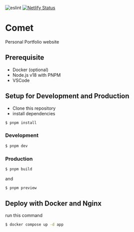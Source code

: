 ![eslint](https://github.com/Mirailisc/Mirai/actions/workflows/eslint.yml/badge.svg)
[![Netlify Status](https://api.netlify.com/api/v1/badges/0e31f232-7cc2-43d8-b4a8-a23043574d23/deploy-status)](https://app.netlify.com/sites/mirailisc/deploys)

# Comet
Personal Portfolio website

## Prerequisite
- Docker (optional)
- Node.js v18 with PNPM
- VSCode

## Setup for Development and Production
- Clone this repository
- install dependencies

```bash
$ pnpm install
```
  
### Development
```bash
$ pnpm dev
```

### Production
```bash
$ pnpm build
```
and
```bash
$ pnpm preview
```

## Deploy with Docker and Nginx
run this command
```bash
$ docker compose up -d app
```
